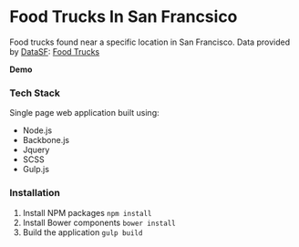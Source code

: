 # Food Trucks In San Francsico

Food trucks found near a specific location in San Francisco. Data provided by [DataSF](http://www.datasf.org/): [Food
Trucks](https://data.sfgov.org/Permitting/Mobile-Food-Facility-Permit/rqzj-sfat)

**Demo**

### Tech Stack

Single page web application built using:
- Node.js
- Backbone.js
- Jquery
- SCSS
- Gulp.js

### Installation
1. Install NPM packages `npm install`
2. Install Bower components `bower install`
3. Build the application `gulp build`
